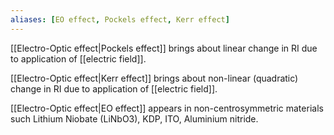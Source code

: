 ```yaml
---
aliases: [EO effect, Pockels effect, Kerr effect]
---
```


[[Electro-Optic effect|Pockels effect]] brings about linear change in RI due to application of [[electric field]].

[[Electro-Optic effect|Kerr effect]] brings about non-linear (quadratic) change in RI due to application of [[electric field]].

[[Electro-Optic effect|EO effect]] appears in non-centrosymmetric materials such Lithium Niobate (LiNbO3), KDP, ITO, Aluminium nitride.
